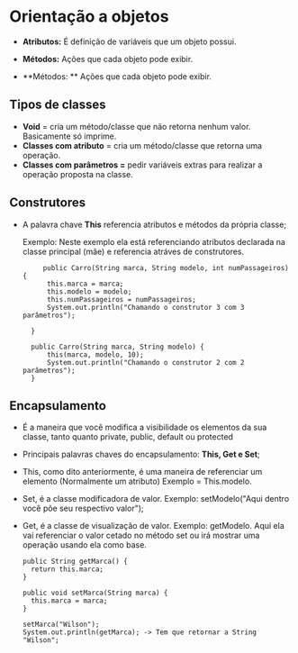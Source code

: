 # Orientação a objetos 
* **Atributos:** É definição de variáveis que um objeto possui. 

* **Métodos:** Ações que cada objeto pode exibir.

* **Métodos: ** Ações que cada objeto pode exibir.

    
 ## Tipos de classes

 * **Void** = cria um método/classe que não retorna nenhum valor. Basicamente só imprime.
 * **Classes com atributo** = cria um método/classe que retorna uma operação.
 * **Classes com parâmetros =** pedir variáveis extras para realizar a operação proposta na classe.



## Construtores


* A palavra chave **This** referencia atributos e métodos da própria classe;
    
    Exemplo:  Neste exemplo ela está referenciando atributos declarada na classe principal (mãe) e referencia atráves de construtores.  
  
           public Carro(String marca, String modelo, int numPassageiros) {
            this.marca = marca;
            this.modelo = modelo;
            this.numPassageiros = numPassageiros;
            System.out.println("Chamando o construtor 3 com 3 parâmetros");

        }
      
        public Carro(String marca, String modelo) {
            this(marca, modelo, 10);
            System.out.println("Chamando o construtor 2 com 2 parâmetros");
        }

## Encapsulamento

* É a maneira que você modifica a visibilidade os elementos da sua classe, tanto quanto private, public, default ou protected
* Principais palavras chaves do encapsulamento: **This, Get e Set**;
* This, como dito anteriormente, é uma maneira de referenciar um elemento (Normalmente um atributo) Exemplo = This.modelo.
* Set, é a classe modificadora de valor. Exemplo: setModelo("Aqui dentro você põe seu respectivo valor");
* Get, é a classe de visualização de valor. Exemplo: getModelo. Aqui ela vai referenciar o valor cetado no método set ou irá mostrar uma operação usando ela como base.

      public String getMarca() {
        return this.marca;
      }

      public void setMarca(String marca) {
        this.marca = marca;
      }

      setMarca("Wilson"); 
      System.out.println(getMarca); -> Tem que retornar a String "Wilson";






    
